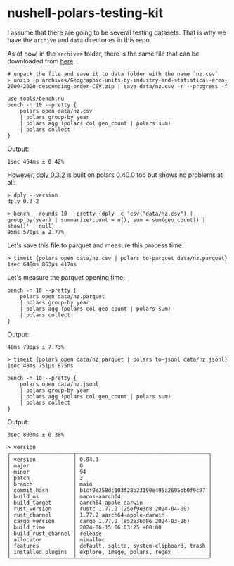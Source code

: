 # nushell-polars-testing-kit

I assume that there are going to be several testing datasets. That is why we have the `archive` and `data` directories in this repo.

As of now, in the `archives` folder, there is the same file that can be downloaded from [here](https://www.stats.govt.nz/assets/Uploads/New-Zealand-business-demography-statistics/New-Zealand-business-demography-statistics-At-February-2020/Download-data/Geographic-units-by-industry-and-statistical-area-2000-2020-descending-order-CSV.zip):

```nu no-run
# unpack the file and save it to data folder with the name `nz.csv`
> unzip -p archives/Geographic-units-by-industry-and-statistical-area-2000-2020-descending-order-CSV.zip | save data/nz.csv -r --progress -f
```

```nushell
use tools/bench.nu
bench -n 10 --pretty {
    polars open data/nz.csv
    | polars group-by year
    | polars agg (polars col geo_count | polars sum)
    | polars collect
}
```

Output:

```
1sec 454ms ± 0.42%
```

However, [dply 0.3.2](https://github.com/vincev/dply-rs/commit/13f5bab1132d39569ee183b22b2e6e9a679235f9) is built on polars 0.40.0 too but shows no problems at all:

```nushell
> dply --version
dply 0.3.2

> bench --rounds 10 --pretty {dply -c 'csv("data/nz.csv") | group_by(year) | summarize(count = n(), sum = sum(geo_count)) | show()' | null}
95ms 570µs ± 2.77%
```

Let's save this file to parquet and measure this process time:

```nu
> timeit {polars open data/nz.csv | polars to-parquet data/nz.parquet}
1sec 648ms 863µs 417ns
```

Let's measure the parquet opening time:

```nu
bench -n 10 --pretty {
    polars open data/nz.parquet
    | polars group-by year
    | polars agg (polars col geo_count | polars sum)
    | polars collect
}
```

Output:

```
40ms 790µs ± 7.73%
```

```nu
> timeit {polars open data/nz.parquet | polars to-jsonl data/nz.jsonl}
1sec 48ms 751µs 875ns
```

```nu
bench -n 10 --pretty {
    polars open data/nz.jsonl
    | polars group-by year
    | polars agg (polars col geo_count | polars sum)
    | polars collect
}
```

Output:

```
3sec 803ms ± 0.38%
```

```nu
> version
╭────────────────────┬──────────────────────────────────────────╮
│ version            │ 0.94.3                                   │
│ major              │ 0                                        │
│ minor              │ 94                                       │
│ patch              │ 3                                        │
│ branch             │ main                                     │
│ commit_hash        │ b1cf0e258dc103f28b23190e495a2695bb0f9c97 │
│ build_os           │ macos-aarch64                            │
│ build_target       │ aarch64-apple-darwin                     │
│ rust_version       │ rustc 1.77.2 (25ef9e3d8 2024-04-09)      │
│ rust_channel       │ 1.77.2-aarch64-apple-darwin              │
│ cargo_version      │ cargo 1.77.2 (e52e36006 2024-03-26)      │
│ build_time         │ 2024-06-15 06:03:25 +00:00               │
│ build_rust_channel │ release                                  │
│ allocator          │ mimalloc                                 │
│ features           │ default, sqlite, system-clipboard, trash │
│ installed_plugins  │ explore, image, polars, regex            │
╰────────────────────┴──────────────────────────────────────────╯
```
